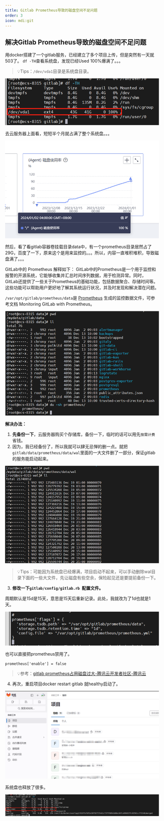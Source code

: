 ```yaml
---
title: Gitlab Prometheus导致的磁盘空间不足问题
order: 3
icon: mdi:git
---
```



## 解决Gitlab Prometheus导致的磁盘空间不足问题

用docker搭建了一个gitlab服务，已经建立了多个项目上传，但是突然有一天就503了。
`df -TH`查看系统盘，发现已经Used 100%爆满了。。。

> 💡Tips：`/dev/vda1`目录是系统盘目录。

![image-20240912163903343](https://raw.githubusercontent.com/xupengboo/xupengboo-picture/main/img/image-20240912163903343.png)

去云服务器上面看，短短半个月就占满了整个系统盘。。。

![image-20240912163923153](https://raw.githubusercontent.com/xupengboo/xupengboo-picture/main/img/image-20240912163923153.png)

然后，看了看gitlab容器卷挂载目录data中，有一个prometheus目录居然占了29G，百度了一下，原来这个是用来监控的。。。所以，内容一直堆积堆积，导致磁盘满了。。。

GitLab中的 Prometheus 解释如下：
GitLab中的Prometheus是一个用于监控和报警的开源系统，它能够收集并汇总时间序列数据，用于检测异常。同时，GitLab还提供了一些关于Prometheus的基础功能，包括数据聚合、存储时间等。这些功能可以帮助用户更好地了解其系统运行状况，并及时发现和解决潜在问题。

`/var/opt/gitlab/prometheus/data`是 [Prometheus](https://so.csdn.net/so/search?q=Prometheus&spm=1001.2101.3001.7020) 生成的监控数据文件，可参考文档 Monitoring GitLab with Prometheus。

![image-20240912163940757](https://raw.githubusercontent.com/xupengboo/xupengboo-picture/main/img/image-20240912163940757.png)

**解决办法：**

1. **先备份一下**，云服务器购买个存储库，备份一下，临时的话可以用先`按需计费`省钱。
2. 因为，我已经备份了，所以我就可以肆无忌惮的删一点。就把`gitlab/data/prometheus/data/wal`里面的一大文件删了一部分，保证gitlab的服务能启动起来。

![image-20240912164007987](https://raw.githubusercontent.com/xupengboo/xupengboo-picture/main/img/image-20240912164007987.png)

> 💡Tips：可能因为系统盘已经爆满，项目启动不起来，可以手动删除wal目录下面的一些大文件，先让磁盘有些空余，保险起见还是要提前备份一下。

3. **修改一下`gitlab/config/gitlab.rb `配置文件。**

周期默认是15d是15天，意思是15天后重新记录。此处，我就改为了1d也就是1天。

![image-20240912164031924](https://raw.githubusercontent.com/xupengboo/xupengboo-picture/main/img/image-20240912164031924.png)

也可以直接把prometheus禁用了。

```shell
prometheus['enable'] = false
```
> 💡参考：[gitlab prometheus占用磁盘过大-腾讯云开发者社区-腾讯云](https://cloud.tencent.com/developer/article/2146262)

4. 再次，重启项目docker restart gitlab 就healthy启动了。

![image-20240912164050864](https://raw.githubusercontent.com/xupengboo/xupengboo-picture/main/img/image-20240912164050864.png)

系统盘也释放了很多。

![image-20240912164109711](https://raw.githubusercontent.com/xupengboo/xupengboo-picture/main/img/image-20240912164109711.png)

